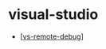 # visual-studio

- [[vs-remote-debug]]


[//begin]: # "Autogenerated link references for markdown compatibility"
[vs-remote-debug]: vs-remote-debug.md "remote debug with visual studio"
[//end]: # "Autogenerated link references"